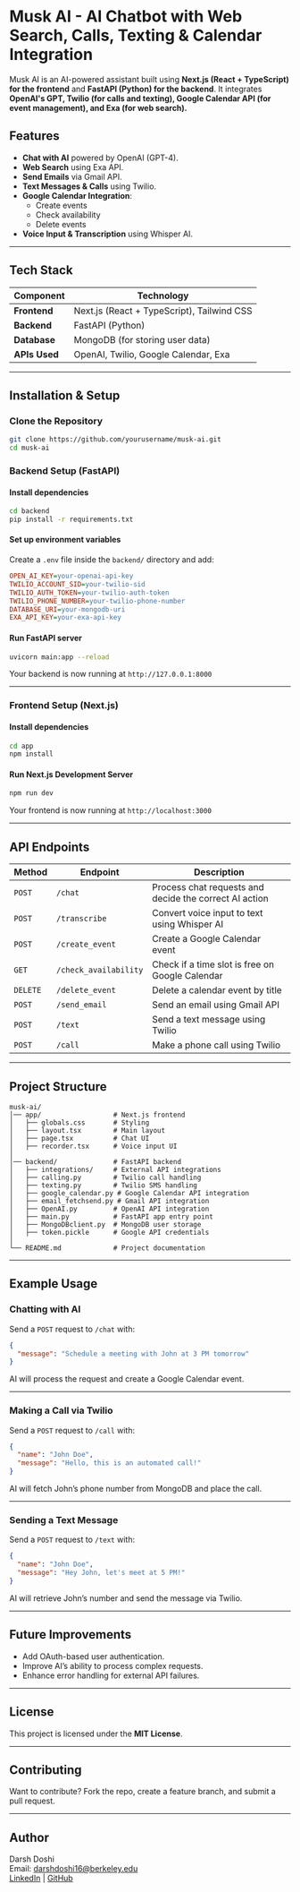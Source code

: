
# Musk AI - AI Chatbot with Web Search, Calls, Texting & Calendar Integration

Musk AI is an AI-powered assistant built using **Next.js (React + TypeScript) for the frontend** and **FastAPI (Python) for the backend**. It integrates **OpenAI's GPT, Twilio (for calls and texting), Google Calendar API (for event management), and Exa (for web search).**

## Features
- **Chat with AI** powered by OpenAI (GPT-4).
- **Web Search** using Exa API.
- **Send Emails** via Gmail API.
- **Text Messages & Calls** using Twilio.
- **Google Calendar Integration**:
  - Create events
  - Check availability
  - Delete events
- **Voice Input & Transcription** using Whisper AI.

---

## Tech Stack
| Component     | Technology |
|--------------|------------|
| **Frontend** | Next.js (React + TypeScript), Tailwind CSS |
| **Backend**  | FastAPI (Python) |
| **Database** | MongoDB (for storing user data) |
| **APIs Used** | OpenAI, Twilio, Google Calendar, Exa |

---

## Installation & Setup
### Clone the Repository
```bash
git clone https://github.com/yourusername/musk-ai.git
cd musk-ai
```

### Backend Setup (FastAPI)
#### Install dependencies
```bash
cd backend
pip install -r requirements.txt
```

#### Set up environment variables
Create a `.env` file inside the `backend/` directory and add:
```ini
OPEN_AI_KEY=your-openai-api-key
TWILIO_ACCOUNT_SID=your-twilio-sid
TWILIO_AUTH_TOKEN=your-twilio-auth-token
TWILIO_PHONE_NUMBER=your-twilio-phone-number
DATABASE_URI=your-mongodb-uri
EXA_API_KEY=your-exa-api-key
```

#### Run FastAPI server
```bash
uvicorn main:app --reload
```
Your backend is now running at `http://127.0.0.1:8000`

---

### Frontend Setup (Next.js)
#### Install dependencies
```bash
cd app
npm install
```

#### Run Next.js Development Server
```bash
npm run dev
```
Your frontend is now running at `http://localhost:3000`

---

## API Endpoints
| Method | Endpoint | Description |
|--------|---------|-------------|
| `POST` | `/chat` | Process chat requests and decide the correct AI action |
| `POST` | `/transcribe` | Convert voice input to text using Whisper AI |
| `POST` | `/create_event` | Create a Google Calendar event |
| `GET`  | `/check_availability` | Check if a time slot is free on Google Calendar |
| `DELETE` | `/delete_event` | Delete a calendar event by title |
| `POST` | `/send_email` | Send an email using Gmail API |
| `POST` | `/text` | Send a text message using Twilio |
| `POST` | `/call` | Make a phone call using Twilio |

---

## Project Structure
```
musk-ai/
│── app/                  # Next.js frontend
│   ├── globals.css       # Styling
│   ├── layout.tsx        # Main layout
│   ├── page.tsx          # Chat UI
│   ├── recorder.tsx      # Voice input UI
│
│── backend/              # FastAPI backend
│   ├── integrations/     # External API integrations
│   ├── calling.py        # Twilio call handling
│   ├── texting.py        # Twilio SMS handling
│   ├── google_calendar.py # Google Calendar API integration
│   ├── email_fetchsend.py # Gmail API integration
│   ├── OpenAI.py         # OpenAI API integration
│   ├── main.py           # FastAPI app entry point
│   ├── MongoDBclient.py  # MongoDB user storage
│   ├── token.pickle      # Google API credentials
│
└── README.md             # Project documentation
```

---

## Example Usage
### Chatting with AI
Send a `POST` request to `/chat` with:
```json
{
  "message": "Schedule a meeting with John at 3 PM tomorrow"
}
```
AI will process the request and create a Google Calendar event.

---

### Making a Call via Twilio
Send a `POST` request to `/call` with:
```json
{
  "name": "John Doe",
  "message": "Hello, this is an automated call!"
}
```
AI will fetch John’s phone number from MongoDB and place the call.

---

### Sending a Text Message
Send a `POST` request to `/text` with:
```json
{
  "name": "John Doe",
  "message": "Hey John, let's meet at 5 PM!"
}
```
AI will retrieve John’s number and send the message via Twilio.

---

## Future Improvements
- Add OAuth-based user authentication.
- Improve AI’s ability to process complex requests.
- Enhance error handling for external API failures.

---

## License
This project is licensed under the **MIT License**.

---

## Contributing
Want to contribute? Fork the repo, create a feature branch, and submit a pull request.

---

## Author
Darsh Doshi  
Email: darshdoshi16@berkeley.edu  
[LinkedIn](https://linkedin.com/in/darsh-doshi) | [GitHub](https://github.com/darshdoshi16)



